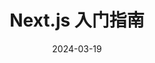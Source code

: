 ---
title: "Next.js 入门指南"
description: "学习如何使用 Next.js 构建现代化的 React 应用"
date: "2024-03-19"
link: "nextjs-guide"
--- 